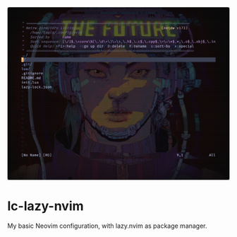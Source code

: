 ![Repository banner image](repo-imgs/config.png)
# lc-lazy-nvim
My basic Neovim configuration, with lazy.nvim as package manager.
